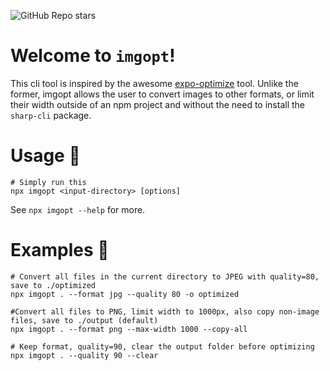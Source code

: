 ![GitHub Repo stars](https://img.shields.io/github/stars/jiftoo/imgopt?style=social)

# Welcome to `imgopt`!
This cli tool is inspired by the awesome [expo-optimize](https://www.npmjs.com/package/expo-optimize) tool. Unlike the former, imgopt allows the user to convert images to other formats, or limit their width outside of an npm project and without the need to install the `sharp-cli` package.
# Usage :rocket:
```
# Simply run this
npx imgopt <input-directory> [options]
```
See `npx imgopt --help` for more.
# Examples :pencil:
```
# Convert all files in the current directory to JPEG with quality=80, save to ./optimized
npx imgopt . --format jpg --quality 80 -o optimized

#Convert all files to PNG, limit width to 1000px, also copy non-image files, save to ./output (default)
npx imgopt . --format png --max-width 1000 --copy-all

# Keep format, quality=90, clear the output folder before optimizing
npx imgopt . --quality 90 --clear
```
